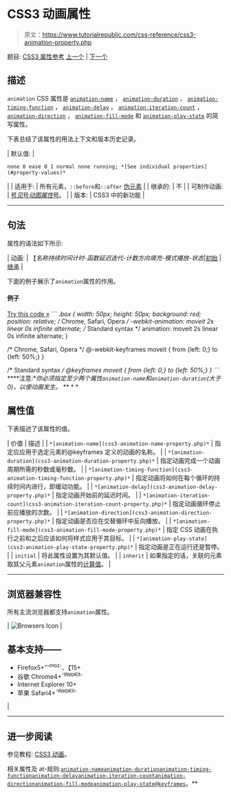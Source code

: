 # CSS3 动画属性

> 原文：<https://www.tutorialrepublic.com/css-reference/css3-animation-property.php>

题目: [CSS3 属性参考](css3-properties.php) [上一个](css3-align-self-property.php) | [下一个](css3-animation-delay-property.php)

## 描述

`animation` CSS 属性是 [`animation-name`](css3-animation-name-property.php) ， [`animation-duration`](css3-animation-duration-property.php) ， [`animation-timing-function`](css3-animation-timing-function-property.php) ， [`animation-delay`](css3-animation-delay-property.php) ， [`animation-iteration-count`](css3-animation-iteration-count-property.php) ， [`animation-direction`](css3-animation-direction-property.php) ， [`animation-fill-mode`](css3-animation-fill-mode-property.php) 和 [`animation-play-state`](css3-animation-play-state-property.php) 的简写属性。

下表总结了该属性的用法上下文和版本历史记录。

| 默认值: | 

```
none 0 ease 0 1 normal none running; *[See individual properties](#property-values)*
```

 |
| 适用于: | 所有元素，`::before`和`::after` [伪元素](../css-tutorial/css-pseudo-elements.php) |
| 继承的: | 不 |
| 可制作动画: | [号*见*号*动图属性*号](css-animatable-properties.php)。 |
| 版本: | CSS3 中的新功能 |

* * *

## 句法

属性的语法如下所示:

| 动画: | 【*名称持续时间计时-函数延迟迭代-计数方向填充-模式播放-状态*&#124;[初始](../definitions.php#initial) &#124; [继承](../definitions.php#inherit) |

下面的例子展示了`animation`属性的作用。

#### 例子

[Try this code »](../codelab.php?topic=css3&file=animation-property "Try this code using online Editor") *```
.box {
    width: 50px;
    height: 50px;
    background: red;
    position: relative;
    /* Chrome, Safari, Opera */
    -webkit-animation: moveit 2s linear 0s infinite alternate;
    /* Standard syntax */
    animation: moveit 2s linear 0s infinite alternate;
}

/* Chrome, Safari, Opera */
@-webkit-keyframes moveit {
    from {left: 0;}
    to {left: 50%;}
}

/* Standard syntax */
@keyframes moveit {
    from {left: 0;}
    to {left: 50%;}
}
```*  ****注意:**你必须指定至少两个属性`animation-name`和`animation-duration`(大于 0)，以使动画发生。*  ** * *

## 属性值

下表描述了该属性的值。

| 价值 | 描述 |
| `*[animation-name](css3-animation-name-property.php)*` | 指定应应用于选定元素的@keyframes 定义的动画的名称。 |
| `*[animation-duration](css3-animation-duration-property.php)*` | 指定动画完成一个动画周期所需的秒数或毫秒数。 |
| `*[animation-timing-function](css3-animation-timing-function-property.php)*` | 指定动画将如何在每个循环的持续时间内进行，即缓动功能。 |
| `*[animation-delay](css3-animation-delay-property.php)*` | 指定动画开始前的延迟时间。 |
| `*[animation-iteration-count](css3-animation-iteration-count-property.php)*` | 指定动画循环停止前应播放的次数。 |
| `*[animation-direction](css3-animation-direction-property.php)*` | 指定动画是否应在交替循环中反向播放。 |
| `*[animation-fill-mode](css3-animation-fill-mode-property.php)*` | 指定 CSS 动画在执行之前和之后应该如何将样式应用于其目标。 |
| `*[animation-play-state](css3-animation-play-state-property.php)*` | 指定动画是正在运行还是暂停。 |
| `initial` | 将此属性设置为其默认值。 |
| `inherit` | 如果指定的话，关联的元素取其父元素`animation`属性的[计算值](../definitions.php#computed-value)。 |

* * *

## 浏览器兼容性

所有主流浏览器都支持`animation`属性。

| ![Browsers Icon](img/e9331123c77668c1832e541c2fca1002.png) | 

## 基本支持——

*   Firefox5+<sup class="badge">—moz-</sup>、【15+
*   谷歌 Chrome4+<sup class="badge">-WebKit-</sup>
*   Internet Explorer 10+
*   苹果 Safari4+<sup class="badge">-WebKit-</sup>

 |

* * *

## 进一步阅读

参见教程: [CSS3 动画](../css-tutorial/css3-animations.php)。

相关属性及 at-规则:[`animation-name`](css3-animation-name-property.php)[`animation-duration`](css3-animation-duration-property.php)[`animation-timing-function`](css3-animation-timing-function-property.php)[`animation-delay`](css3-animation-delay-property.php)[`animation-iteration-count`](css3-animation-iteration-count-property.php)[`animation-direction`](css3-animation-direction-property.php)[`animation-fill-mode`](css3-animation-fill-mode-property.php)[`animation-play-state`](css3-animation-play-state-property.php)[`@keyframes`](../css-reference/css-at-rules.php)。**